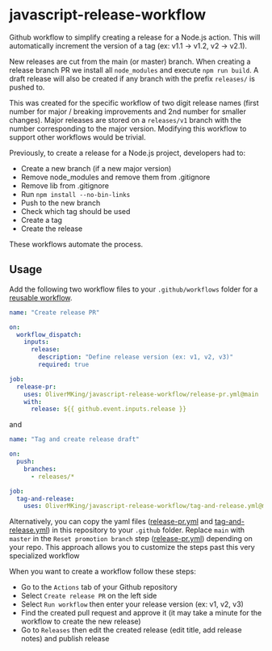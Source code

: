 # javascript-release-workflow

Github workflow to simplify creating a release for a Node.js action. This will automatically increment the version of a tag (ex: v1.1 -> v1.2, v2 -> v2.1).

New releases are cut from the main (or master) branch. When creating a release branch PR we install all `node_modules` and execute `npm run build`. A draft release will also be created if any branch with the prefix `releases/` is pushed to.

This was created for the specific workflow of two digit release names (first number for major / breaking improvements and 2nd number for smaller changes). Major releases are stored on a `releases/v1` branch with the number corresponding to the major version. Modifying this workflow to support other workflows would be trivial.

Previously, to create a release for a Node.js project, developers had to:

- Create a new branch (if a new major version)
- Remove node_modules and remove them from .gitignore
- Remove lib from .gitignore
- Run `npm install --no-bin-links`
- Push to the new branch
- Check which tag should be used
- Create a tag
- Create the release

These workflows automate the process.

## Usage

Add the following two workflow files to your `.github/workflows` folder for a [reusable workflow](https://docs.github.com/en/actions/using-workflows/reusing-workflows).

```yaml
name: "Create release PR"

on:
  workflow_dispatch:
    inputs:
      release:
        description: "Define release version (ex: v1, v2, v3)"
        required: true

job:
  release-pr:
    uses: OliverMKing/javascript-release-workflow/release-pr.yml@main
    with:
      release: ${{ github.event.inputs.release }}
```

and

```yaml
name: "Tag and create release draft"

on:
  push:
    branches:
      - releases/*

job:
  tag-and-release:
    uses: OliverMKing/javascript-release-workflow/tag-and-release.yml@main
```

Alternatively, you can copy the yaml files ([release-pr.yml](./release-pr.yml) and [tag-and-release.yml](./tag-and-release.yml)) in this repository to your `.github` folder. Replace `main` with `master` in the `Reset promotion branch` step ([release-pr.yml](./release-pr.yml)) depending on your repo. This approach allows you to customize the steps past this very specialized workflow

When you want to create a workflow follow these steps:

- Go to the `Actions` tab of your Github repository
- Select `Create release PR` on the left side
- Select `Run workflow` then enter your release version (ex: v1, v2, v3)
- Find the created pull request and approve it (it may take a minute for the workflow to create the new release)
- Go to `Releases` then edit the created release (edit title, add release notes) and publish release
